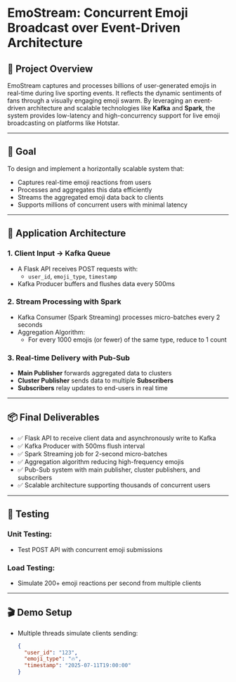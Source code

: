 # EmoStream: Concurrent Emoji Broadcast over Event-Driven Architecture

## 🚀 Project Overview

EmoStream captures and processes billions of user-generated emojis in real-time during live sporting events. It reflects the dynamic sentiments of fans through a visually engaging emoji swarm. By leveraging an event-driven architecture and scalable technologies like **Kafka** and **Spark**, the system provides low-latency and high-concurrency support for live emoji broadcasting on platforms like Hotstar.

---

## 🎯 Goal

To design and implement a horizontally scalable system that:
- Captures real-time emoji reactions from users
- Processes and aggregates this data efficiently
- Streams the aggregated emoji data back to clients
- Supports millions of concurrent users with minimal latency

---

## 🧱 Application Architecture

### 1. Client Input → Kafka Queue
- A Flask API receives POST requests with:
  - `user_id`, `emoji_type`, `timestamp`
- Kafka Producer buffers and flushes data every 500ms

### 2. Stream Processing with Spark
- Kafka Consumer (Spark Streaming) processes micro-batches every 2 seconds
- Aggregation Algorithm:
  - For every 1000 emojis (or fewer) of the same type, reduce to 1 count

### 3. Real-time Delivery with Pub-Sub
- **Main Publisher** forwards aggregated data to clusters
- **Cluster Publisher** sends data to multiple **Subscribers**
- **Subscribers** relay updates to end-users in real time

---

## 📦 Final Deliverables

- ✅ Flask API to receive client data and asynchronously write to Kafka
- ✅ Kafka Producer with 500ms flush interval
- ✅ Spark Streaming job for 2-second micro-batches
- ✅ Aggregation algorithm reducing high-frequency emojis
- ✅ Pub-Sub system with main publisher, cluster publishers, and subscribers
- ✅ Scalable architecture supporting thousands of concurrent users

---

## 🧪 Testing

### Unit Testing:
- Test POST API with concurrent emoji submissions

### Load Testing:
- Simulate 200+ emoji reactions per second from multiple clients

---

## 🎬 Demo Setup

- Multiple threads simulate clients sending:
  ```json
  {
    "user_id": "123",
    "emoji_type": "🔥",
    "timestamp": "2025-07-11T19:00:00"
  }
